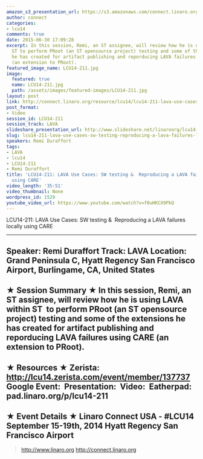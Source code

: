 ```yaml
---
amazon_s3_presentation_url: https://s3.amazonaws.com/connect.linaro.org/hkg15/Videos/09-16-Tuesday/LCU14-211.pdf
author: connect
categories:
- lcu14
comments: true
date: 2015-06-30 17:09:28
excerpt: In this session, Remi, an ST assignee, will review how he is using LAVA within
  ST to perform PRoot (an ST opensource project) testing and some of the extensions
  he has created for artifact publishing and reporducing LAVA failures using CARE
  (an extension to PRoot).
featured_image_name: LCU14-211.jpg
image:
  featured: true
  name: LCU14-211.jpg
  path: /assets/images/featured-images/LCU14-211.jpg
layout: post
link: http://connect.linaro.org/resource/lcu14/lcu14-211-lava-use-cases-sw-testing-reproducing-a-lava-failures-locally-using-care/
post_format:
- Video
session_id: LCU14-211
session_track: LAVA
slideshare_presentation_url: http://www.slideshare.net/linaroorg/lcu14-211-lava-use-cases-sw-testing-reproducing-a-lava-failures-locally-using-care
slug: lcu14-211-lava-use-cases-sw-testing-reproducing-a-lava-failures-locally-using-care
speakers: Remi Duraffort
tags:
- LAVA
- lcu14
- LCU14-211
- Remi Duraffort
title: 'LCU14-211: LAVA Use Cases: SW testing &  Reproducing a LAVA failures locally
  using CARE'
video_length: '35:51'
video_thumbnail: None
wordpress_id: 1529
youtube_video_url: https://www.youtube.com/watch?v=f0uHKCX9PkQ
---
```


LCU14-211: LAVA Use Cases: SW testing &  Reproducing a LAVA failures locally using CARE

---------------------------------------------------

Speaker: Remi Duraffort
Track: LAVA
Location: Grand Peninsula C, Hyatt Regency San Francisco Airport, Burlingame, CA, United States
---------------------------------------------------

★ Session Summary ★
In this session, Remi, an ST assignee, will review how he is using LAVA within ST  to perform PRoot (an ST opensource project) testing and some of the extensions he has created for artifact publishing and reporducing LAVA failures using CARE (an extension to PRoot).
---------------------------------------------------

★ Resources ★
Zerista: http://lcu14.zerista.com/event/member/137737
Google Event: 
Presentation: 
Video: 
Eatherpad: pad.linaro.org/p/lcu14-211
---------------------------------------------------

★ Event Details ★
Linaro Connect USA - #LCU14
September 15-19th, 2014
Hyatt Regency San Francisco Airport
---------------------------------------------------

> http://www.linaro.org
> http://connect.linaro.org